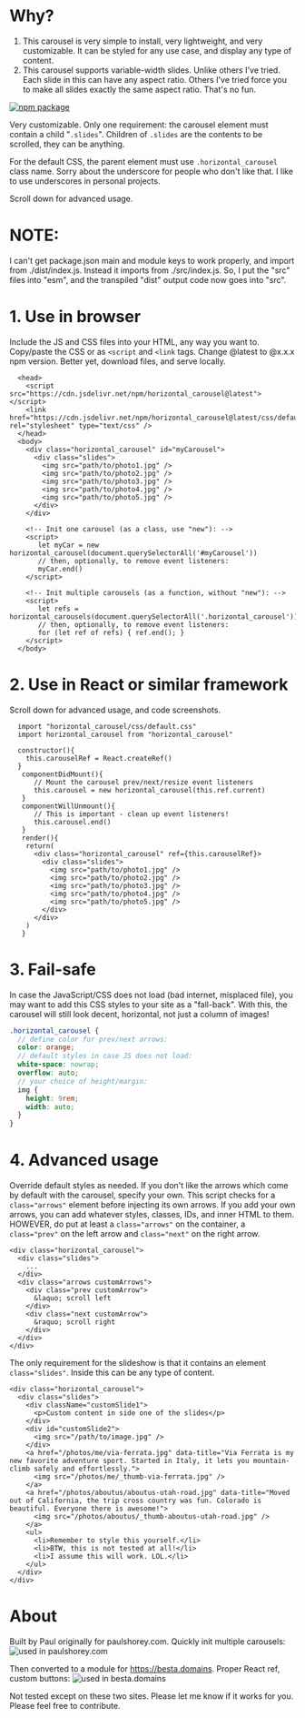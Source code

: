 # Why?

1. This carousel is very simple to install, very lightweight, and very customizable. It can be styled for any use case, and display any type of content.
2. This carousel supports variable-width slides. Unlike others I've tried. Each slide in this can have any aspect ratio. Others I've tried force you to make all slides exactly the same aspect ratio. That's no fun.

[![npm package](https://img.shields.io/npm/v/horizontal_carousel.svg)](https://www.npmjs.com/package/horizontal_carousel)

Very customizable. Only one requirement: the carousel element must contain a child "`.slides`". Children of `.slides` are the contents to be scrolled, they can be anything.

For the default CSS, the parent element must use `.horizontal_carousel` class name. Sorry about the underscore for people who don't like that. I like to use underscores in personal projects.

Scroll down for advanced usage.

# NOTE:
I can't get package.json main and module keys to work properly, and import from ./dist/index.js. Instead it imports from ./src/index.js. So, I put the "src" files into "esm", and the transpiled "dist" output code now goes into "src".


# 1. Use in browser

Include the JS and CSS files into your HTML, any way you want to. Copy/paste the CSS or as `<script` and `<link` tags. Change @latest to @x.x.x npm version. Better yet, download files, and serve locally.
```
  <head>
    <script src="https://cdn.jsdelivr.net/npm/horizontal_carousel@latest"></script>
    <link href="https://cdn.jsdelivr.net/npm/horizontal_carousel@latest/css/default.css" rel="stylesheet" type="text/css" />
  </head>
  <body>
    <div class="horizontal_carousel" id="myCarousel">
      <div class="slides">
        <img src="path/to/photo1.jpg" />
        <img src="path/to/photo2.jpg" />
        <img src="path/to/photo3.jpg" />
        <img src="path/to/photo4.jpg" />
        <img src="path/to/photo5.jpg" />
      </div>
    </div>

    <!-- Init one carousel (as a class, use "new"): -->
    <script>
       let myCar = new horizontal_carousel(document.querySelectorAll('#myCarousel'))
       // then, optionally, to remove event listeners:
       myCar.end()
    </script>

    <!-- Init multiple carousels (as a function, without "new"): -->
    <script>
       let refs = horizontal_carousels(document.querySelectorAll('.horizontal_carousel'))
       // then, optionally, to remove event listeners:
       for (let ref of refs) { ref.end(); }
    </script>
  </body>
```


# 2. Use in React or similar framework
Scroll down for advanced usage, and code screenshots.
```
  import "horizontal_carousel/css/default.css"
  import horizontal_carousel from "horizontal_carousel"
```
```
  constructor(){
    this.carouselRef = React.createRef()
  }
   componentDidMount(){
      // Mount the carousel prev/next/resize event listeners
      this.carousel = new horizontal_carousel(this.ref.current)
   }
   componentWillUnmount(){
      // This is important - clean up event listeners!
      this.carousel.end()
   }
   render(){
    return(
      <div class="horizontal_carousel" ref={this.carouselRef}>
        <div class="slides">
          <img src="path/to/photo1.jpg" />
          <img src="path/to/photo2.jpg" />
          <img src="path/to/photo3.jpg" />
          <img src="path/to/photo4.jpg" />
          <img src="path/to/photo5.jpg" />
        </div>
      </div>
    )
   }
```


# 3. Fail-safe

In case the JavaScript/CSS does not load (bad internet, misplaced file), you may want to add this CSS styles to your site as a "fall-back". With this, the carousel will still look decent, horizontal, not just a column of images!

```scss
.horizontal_carousel {
  // define color for prev/next arrows:
  color: orange;
  // default styles in case JS does not load:
  white-space: nowrap;
  overflow: auto;
  // your choice of height/margin:
  img {
    height: 9rem;
    width: auto;
  }
}
```

# 4. Advanced usage

Override default styles as needed. If you don't like the arrows which come by default with the carousel, specify your own. This script checks for a `class="arrows"` element before injecting its own arrows. If you add your own arrows, you can add whatever styles, classes, IDs, and inner HTML to them. HOWEVER, do put at least a `class="arrows"` on the container, a `class="prev"` on the left arrow and `class="next"` on the right arrow.

```
<div class="horizontal_carousel">
  <div class="slides">
    ...
  </div>
  <div class="arrows customArrows">
    <div class="prev customArrow">
      &laquo; scroll left
    </div>
    <div class="next customArrow">
      &raquo; scroll right
    </div>
  </div>
</div>
```

The only requirement for the slideshow is that it contains an element `class="slides"`. Inside this can be any type of content.

```
<div class="horizontal_carousel">
  <div class="slides">
    <div className="customSlide1">
      <p>Custom content in side one of the slides</p>
    </div>
    <div id="customSlide2">
      <img src="/path/to/image.jpg" />
    </div>
    <a href="/photos/me/via-ferrata.jpg" data-title="Via Ferrata is my new favorite adventure sport. Started in Italy, it lets you mountain-climb safely and effortlessly.">
      <img src="/photos/me/_thumb-via-ferrata.jpg" />
    </a>
    <a href="/photos/aboutus/aboutus-utah-road.jpg" data-title="Moved out of California, the trip cross country was fun. Colorado is beautiful. Everyone there is awesome!">
      <img src="/photos/aboutus/_thumb-aboutus-utah-road.jpg" />
    </a>
    <ul>
      <li>Remember to style this yourself.</li>
      <li>BTW, this is not tested at all!</li>
      <li>I assume this will work. LOL.</li>
    </ul>
  </div>
</div>
```

# About

Built by Paul originally for paulshorey.com. Quickly init multiple carousels:
![used in paulshorey.com](./public/screenshots/code_ps.png)

Then converted to a module for https://besta.domains. Proper React ref, custom buttons:
![used in besta.domains](./public/screenshots/code_besta.png)

Not tested except on these two sites. Please let me know if it works for you. Please feel free to contribute.
